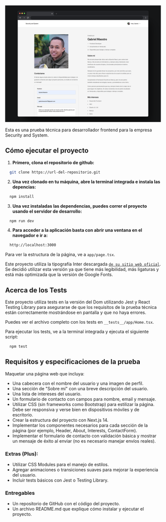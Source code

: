![Imagen del proyecto](public/images/prueba.png)

Esta es una prueba técnica para desarrollador frontend para la empresa Security and System.

## Cómo ejecutar el proyecto

1. **Primero, clona el repositorio de github:**

```bash
  git clone https://url-del-repositorio.git
```

2. **Una vez clonado en tu máquina, abre la terminal integrada e instala las depencias:**

```bash
  npm install
```

3. **Una vez instaladas las dependencias, puedes correr el proyecto usando el servidor de desarrollo:**

```bash
  npm run dev
```

4. **Para acceder a la aplicación basta con abrir una ventana en el navegador e ir a:**

```bash
  http://localhost:3000
```

Para ver la estructura de la página, ve a  `app/page.tsx`.

Este proyecto utiliza la tipografía Inter descargada [`de su sitio web oficial`](https://rsms.me/inter/). Se decidió utilizar esta versión ya que tiene más legibilidad, más ligaturas y está más optimizada que la versión de Google Fonts.

## Acerca de los Tests

Este proyecto utiliza tests en la versión del Dom utilizando Jest y React Testing Library para asegurarse de que los requisitos de la prueba técnica están correctamente mostrándose en pantalla y que no haya errores.

Puedes ver el archivo completo con los tests en `__tests__/app/Home.tsx`.

Para ejecutar los tests, ve a la terminal integrada y ejecuta el siguiente script:

```bash
  npm test
```

## Requisitos y especificaciones de la prueba

Maquetar una página web que incluya:
- Una cabecera con el nombre del usuario y una imagen de perfil.
- Una sección de "Sobre mí" con una breve descripción del usuario.
- Una lista de intereses del usuario.
- Un formulario de contacto con campos para nombre, email y mensaje.
- Utilizar CSS (sin frameworks como Bootstrap) para estilizar la página. Debe ser responsiva y verse bien en dispositivos móviles y de escritorio.
- Crear la estructura del proyecto con Next.js 14.
- Implementar los componentes necesarios para cada sección de la página (por ejemplo, Header, About, Interests, ContactForm).
- Implementar el formulario de contacto con validación básica y mostrar un mensaje de éxito al enviar (no es necesario manejar envíos reales).

### Extras (Plus):
- Utilizar CSS Modules para el manejo de estilos.
- Agregar animaciones o transiciones suaves para mejorar la experiencia del usuario.
- Incluir tests básicos con Jest o Testing Library.

### Entregables
- Un repositorio de GitHub con el código del proyecto.
- Un archivo README.md que explique cómo instalar y ejecutar el proyecto.



